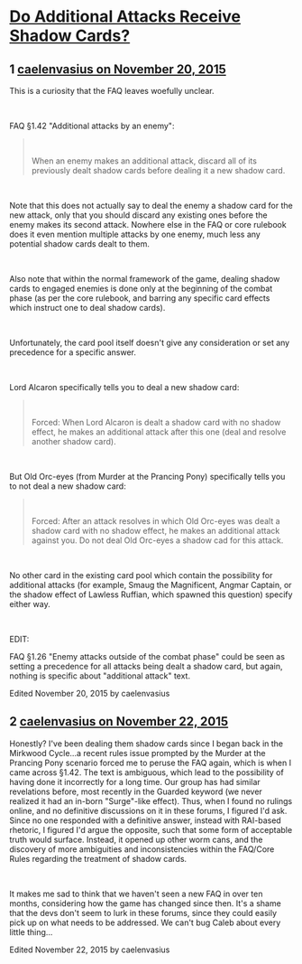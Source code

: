 # [Do Additional Attacks Receive Shadow Cards?](https://community.fantasyflightgames.com/topic/194002-do-additional-attacks-receive-shadow-cards/)

## 1 [caelenvasius on November 20, 2015](https://community.fantasyflightgames.com/topic/194002-do-additional-attacks-receive-shadow-cards/?do=findComment&comment=1900925)

This is a curiosity that the FAQ leaves woefully unclear.

 

FAQ §1.42 "Additional attacks by an enemy":

>  
> 
> When an enemy makes an additional attack, discard all of its previously dealt shadow cards before dealing it a new shadow card.

 

Note that this does not actually say to deal the enemy a shadow card for the new attack, only that you should discard any existing ones before the enemy makes its second attack. Nowhere else in the FAQ or core rulebook does it even mention multiple attacks by one enemy, much less any potential shadow cards dealt to them.

 

Also note that within the normal framework of the game, dealing shadow cards to engaged enemies is done only at the beginning of the combat phase (as per the core rulebook, and barring any specific card effects which instruct one to deal shadow cards).

 

Unfortunately, the card pool itself doesn't give any consideration or set any precedence for a specific answer.

 

Lord Alcaron specifically tells you to deal a new shadow card:

>  
> 
> Forced: When Lord Alcaron is dealt a shadow card with no shadow effect, he makes an additional attack after this one (deal and resolve another shadow card).

 

But Old Orc-eyes (from Murder at the Prancing Pony) specifically tells you to not deal a new shadow card:

>  
> 
> Forced: After an attack resolves in which Old Orc-eyes was dealt a shadow card with no shadow effect, he makes an additional attack against you. Do not deal Old Orc-eyes a shadow cad for this attack.

 

No other card in the existing card pool which contain the possibility for additional attacks (for example, Smaug the Magnificent, Angmar Captain, or the shadow effect of Lawless Ruffian, which spawned this question) specify either way.

 

EDIT:

FAQ §1.26 "Enemy attacks outside of the combat phase" could be seen as setting a precedence for all attacks being dealt a shadow card, but again, nothing is specific about "additional attack" text.

Edited November 20, 2015 by caelenvasius

## 2 [caelenvasius on November 22, 2015](https://community.fantasyflightgames.com/topic/194002-do-additional-attacks-receive-shadow-cards/?do=findComment&comment=1903358)

Honestly? I've been dealing them shadow cards since I began back in the Mirkwood Cycle...a recent rules issue prompted by the Murder at the Prancing Pony scenario forced me to peruse the FAQ again, which is when I came across §1.42. The text is ambiguous, which lead to the possibility of having done it incorrectly for a long time. Our group has had similar revelations before, most recently in the Guarded keyword (we never realized it had an in-born "Surge"-like effect). Thus, when I found no rulings online, and no definitive discussions on it in these forums, I figured I'd ask. Since no one responded with a definitive answer, instead with RAI-based rhetoric, I figured I'd argue the opposite, such that some form of acceptable truth would surface. Instead, it opened up other worm cans, and the discovery of more ambiguities and inconsistencies within the FAQ/Core Rules regarding the treatment of shadow cards.

 

It makes me sad to think that we haven't seen a new FAQ in over ten months, considering how the game has changed since then. It's a shame that the devs don't seem to lurk in these forums, since they could easily pick up on what needs to be addressed. We can't bug Caleb about every little thing...

Edited November 22, 2015 by caelenvasius

